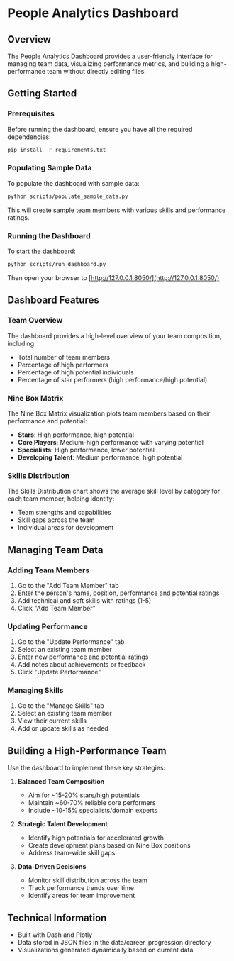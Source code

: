 # People Analytics Dashboard

## Overview

The People Analytics Dashboard provides a user-friendly interface for managing team data, visualizing performance metrics, and building a high-performance team without directly editing files.

## Getting Started

### Prerequisites

Before running the dashboard, ensure you have all the required dependencies:

```bash
pip install -r requirements.txt
```

### Populating Sample Data

To populate the dashboard with sample data:

```bash
python scripts/populate_sample_data.py
```

This will create sample team members with various skills and performance ratings.

### Running the Dashboard

To start the dashboard:

```bash
python scripts/run_dashboard.py
```

Then open your browser to [http://127.0.0.1:8050/](http://127.0.0.1:8050/)

## Dashboard Features

### Team Overview

The dashboard provides a high-level overview of your team composition, including:
- Total number of team members
- Percentage of high performers
- Percentage of high potential individuals
- Percentage of star performers (high performance/high potential)

### Nine Box Matrix

The Nine Box Matrix visualization plots team members based on their performance and potential:
- **Stars**: High performance, high potential
- **Core Players**: Medium-high performance with varying potential
- **Specialists**: High performance, lower potential
- **Developing Talent**: Medium performance, high potential

### Skills Distribution

The Skills Distribution chart shows the average skill level by category for each team member, helping identify:
- Team strengths and capabilities
- Skill gaps across the team
- Individual areas for development

## Managing Team Data

### Adding Team Members

1. Go to the "Add Team Member" tab
2. Enter the person's name, position, performance and potential ratings
3. Add technical and soft skills with ratings (1-5)
4. Click "Add Team Member"

### Updating Performance

1. Go to the "Update Performance" tab
2. Select an existing team member
3. Enter new performance and potential ratings
4. Add notes about achievements or feedback
5. Click "Update Performance"

### Managing Skills

1. Go to the "Manage Skills" tab
2. Select an existing team member
3. View their current skills
4. Add or update skills as needed

## Building a High-Performance Team

Use the dashboard to implement these key strategies:

1. **Balanced Team Composition**
   - Aim for ~15-20% stars/high potentials
   - Maintain ~60-70% reliable core performers
   - Include ~10-15% specialists/domain experts

2. **Strategic Talent Development**
   - Identify high potentials for accelerated growth
   - Create development plans based on Nine Box positions
   - Address team-wide skill gaps

3. **Data-Driven Decisions**
   - Monitor skill distribution across the team
   - Track performance trends over time
   - Identify areas for team improvement

## Technical Information

- Built with Dash and Plotly
- Data stored in JSON files in the data/career_progression directory
- Visualizations generated dynamically based on current data 